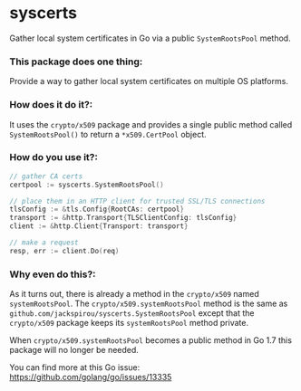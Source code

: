 # syscerts
Gather local system certificates in Go via a public `SystemRootsPool` method.

### This package does one thing:
Provide a way to gather local system certificates
on multiple OS platforms.

### How does it do it?:
It uses the `crypto/x509` package and provides a single public method called
`SystemRootsPool()` to return a `*x509.CertPool` object.

### How do you use it?:
```Go
// gather CA certs
certpool := syscerts.SystemRootsPool()

// place them in an HTTP client for trusted SSL/TLS connections
tlsConfig := &tls.Config{RootCAs: certpool}
transport := &http.Transport{TLSClientConfig: tlsConfig}
client := &http.Client{Transport: transport}

// make a request
resp, err := client.Do(req)
```

### Why even do this?:
As it turns out, there is already a method in the `crypto/x509` named
`systemRootsPool`.
The `crypto/x509.systemRootsPool` method is the same as
`github.com/jackspirou/syscerts.SystemRootsPool` except that the `crypto/x509`
package keeps its `systemRootsPool` method private.

When `crypto/x509.systemRootsPool` becomes a public method in Go 1.7 this
package will no longer be needed.

You can find more at this Go issue: https://github.com/golang/go/issues/13335
